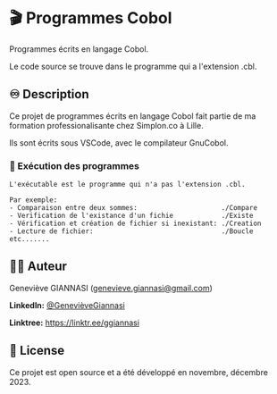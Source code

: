 # 🎬 Programmes Cobol

Programmes écrits en langage Cobol.

Le code source se trouve dans le programme qui a l'extension .cbl.

## ♾️ Description

Ce projet de programmes écrits en langage Cobol fait partie de ma formation professionalisante chez Simplon.co à Lille.

Ils sont écrits sous VSCode, avec le compilateur GnuCobol.

### 🚀 Exécution des programmes

```shell
L'exécutable est le programme qui n'a pas l'extension .cbl.

Par exemple: 
- Comparaison entre deux sommes:                     ./Compare
- Verification de l'existance d'un fichie            ./Existe
- Vérification et création de fichier si inexistant: ./Creation
- Lecture de fichier:                                ./Boucle
etc.......
```

## 👩‍🚀 Auteur

Geneviève GIANNASI  (genevieve.giannasi@gmail.com)

**LinkedIn:** [@GenevièveGiannasi](www.linkedin.com/in/)

**Linktree:** https://linktr.ee/ggiannasi

## 📝 License

Ce projet est open source et a été développé en novembre, décembre 2023.
